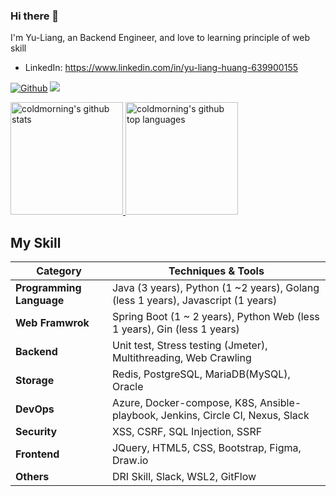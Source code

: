 ### Hi there 👋 

I'm Yu-Liang, an Backend Engineer, and love to learning  principle of web skill

- LinkedIn: https://www.linkedin.com/in/yu-liang-huang-639900155

 [![Github](https://img.shields.io/github/followers/coldmorning?label=Follow&style=social)](https://github.com/coldmorning) ![](https://komarev.com/ghpvc/?username=coldmorning&style=flat)

<a href="https://github.com/coldmorning"> 
  <img height="180em" src="https://github-readme-stats.vercel.app/api?username=coldmorning&show_icons=true&bg_color=30,c24222,181fc9&title_color=fff&text_color=fff&icon_color=fff" alt="coldmorning's github stats" />
  <img height="180em" src="https://github-readme-stats.vercel.app/api/top-langs/?username=coldmorning&theme=algolia&layout=compact&exclude_repo=gitbook-docs&hide=javascript,html,jupyter%20notebook" alt="coldmorning's github top languages" />
</a>

## My Skill                  

| Category | Techniques & Tools |
| - | - |
| **Programming Language** | Java (3 years), Python (1 ~2 years), Golang (less 1 years), Javascript (1 years)  | 
| **Web Framwrok** | Spring Boot  (1 ~ 2 years), Python Web  (less 1 years), Gin  (less 1 years)
| **Backend** | Unit test, Stress testing (Jmeter), Multithreading, Web Crawling|
| **Storage** | Redis, PostgreSQL, MariaDB(MySQL), Oracle |
| **DevOps** | Azure, Docker-compose, K8S, Ansible-playbook, Jenkins, Circle CI, Nexus, Slack |
| **Security** | XSS, CSRF, SQL Injection, SSRF |
| **Frontend** | JQuery, HTML5, CSS, Bootstrap, Figma, Draw.io|
| **Others** | DRI Skill, Slack, WSL2, GitFlow |
